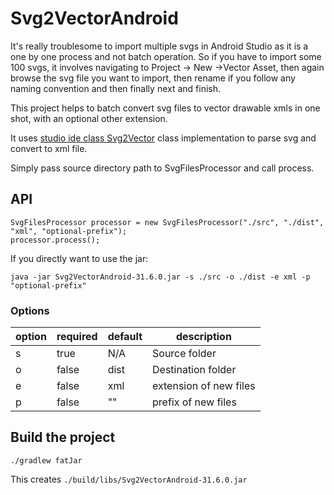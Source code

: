 # Svg2VectorAndroid
It's really troublesome to import multiple svgs in Android Studio as it is a one by one process and not batch operation.
So if you have to import some 100 svgs, it involves navigating to Project -> New ->Vector Asset, then again browse the svg file you want
to import, then rename if you follow any naming convention and then finally next and finish.

This project helps to batch convert svg files to vector drawable xmls in one shot, with an optional other extension.

It uses [studio ide class Svg2Vector](https://android.googlesource.com/platform/tools/base/+/master/sdk-common/src/main/java/com/android/ide/common/vectordrawable/Svg2Vector.java) class implementation to parse svg and convert to xml file.

Simply pass source directory path to SvgFilesProcessor and call process.

## API
```
SvgFilesProcessor processor = new SvgFilesProcessor("./src", "./dist", "xml", "optional-prefix");
processor.process();
```

If you directly want to use the jar:

```
java -jar Svg2VectorAndroid-31.6.0.jar -s ./src -o ./dist -e xml -p "optional-prefix"
```

### Options

| option    | required      | default   | description               |
|---        |---            |---        |---                        |
| s         | true          | N/A       | Source folder             |
| o         | false         | dist      | Destination folder        |
| e         | false         | xml       | extension of new files    |
| p         | false         | ""        | prefix of new files       |

## Build the project

```
./gradlew fatJar
```
This creates `./build/libs/Svg2VectorAndroid-31.6.0.jar`
